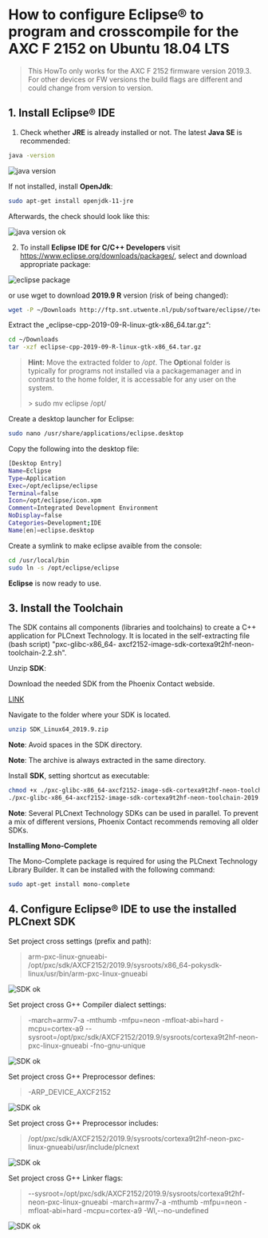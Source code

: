 # How to configure Eclipse® to program and crosscompile for the AXC F 2152 on Ubuntu 18.04 LTS #

> This HowTo only works for the AXC F 2152 firmware version 2019.3. For other devices or FW versions the build flags are different and could change from version to version.

## 1. Install **Eclipse®** IDE ##

1. Check whether **JRE** is already installed or not. The latest **Java SE** is recommended:

```sh
java -version
```
![java version](images/java_-version.png)

If not installed, install **OpenJdk**:

```sh
sudo apt-get install openjdk-11-jre
```

Afterwards, the check should look like this:

![java version ok](images/java_-version_ok.png)

2. To install **Eclipse IDE for C/C++ Developers** visit https://www.eclipse.org/downloads/packages/, select and download appropriate package:

![eclipse package](images/eclipse_package.png)

or use wget to download **2019.9 R** version (risk of being changed):

```sh
wget -P ~/Downloads http://ftp.snt.utwente.nl/pub/software/eclipse//technology/epp/downloads/release/2019-09/R/eclipse-cpp-2019-09-R-linux-gtk-x86_64.tar.gz
```

Extract the „eclipse-cpp-2019-09-R-linux-gtk-x86_64.tar.gz“:

```sh
cd ~/Downloads
tar -xzf eclipse-cpp-2019-09-R-linux-gtk-x86_64.tar.gz
```

> **Hint:** Move the extracted folder to */opt*. The **Opt**ional folder is typically for programs not installed via a packagemanager and in contrast to the home folder, it is accessable for any user on the system.
>
> \> sudo mv eclipse /opt/

Create a desktop launcher for Eclipse:

```sh
sudo nano /usr/share/applications/eclipse.desktop
```
Copy the following into the desktop file:

```sh
[Desktop Entry]
Name=Eclipse
Type=Application
Exec=/opt/eclipse/eclipse
Terminal=false
Icon=/opt/eclipse/icon.xpm
Comment=Integrated Development Environment
NoDisplay=false
Categories=Development;IDE
Name[en]=eclipse.desktop
```

Create a symlink to make eclipse avaible from the console:

```sh
cd /usr/local/bin
sudo ln -s /opt/eclipse/eclipse
```

**Eclipse** is now ready to use.

## 3. Install the Toolchain ##

The SDK contains all components (libraries and toolchains) to create a C++ application for
PLCnext Technology. It is located in the self-extracting file (bash script) "pxc-glibc-x86_64-
axcf2152-image-sdk-cortexa9t2hf-neon-toolchain-2.2.sh".

Unzip **SDK**:

Download the needed SDK from the Phoenix Contact webside.

[LINK](http://www.phoenixcontact.com/qr/2404267/softw)

Navigate to the folder where your SDK is located.

```sh
unzip SDK_Linux64_2019.9.zip
```

**Note**:
Avoid spaces in the SDK directory.

**Note**:
The archive is always extracted in the same directory.

Install **SDK**, setting shortcut as executable:

```sh
chmod +x ./pxc-glibc-x86_64-axcf2152-image-sdk-cortexa9t2hf-neon-toolchain-2019.9.sh
./pxc-glibc-x86_64-axcf2152-image-sdk-cortexa9t2hf-neon-toolchain-2019.9.sh
```

**Note**:
Several PLCnext Technology SDKs can be used in parallel. To prevent a mix of different
versions, Phoenix Contact recommends removing all older SDKs.

**Installing Mono-Complete**

The Mono-Complete package is required for using the PLCnext Technology Library Builder.
It can be installed with the following command:

```sh
sudo apt-get install mono-complete
```

## 4. Configure Eclipse® IDE to use the installed PLCnext SDK ##

Set project cross settings (prefix and path):

>arm-pxc-linux-gnueabi-  
>/opt/pxc/sdk/AXCF2152/2019.9/sysroots/x86_64-pokysdk-linux/usr/bin/arm-pxc-linux-gnueabi

![SDK ok](images/cdt_cross_settings.png)

Set project cross G++ Compiler dialect settings:

>-march=armv7-a -mthumb -mfpu=neon -mfloat-abi=hard -mcpu=cortex-a9 --sysroot=/opt/pxc/sdk/AXCF2152/2019.9/sysroots/cortexa9t2hf-neon-pxc-linux-gnueabi -fno-gnu-unique

![SDK ok](images/cdt_dialect_flags.png)

Set project cross G++ Preprocessor defines:

>-ARP_DEVICE_AXCF2152

![SDK ok](images/cdt_defines.png)

Set project cross G++ Preprocessor includes:

>/opt/pxc/sdk/AXCF2152/2019.9/sysroots/cortexa9t2hf-neon-pxc-linux-gnueabi/usr/include/plcnext

![SDK ok](images/cdt_includes.png)

Set project cross G++ Linker flags:

>--sysroot=/opt/pxc/sdk/AXCF2152/2019.9/sysroots/cortexa9t2hf-neon-pxc-linux-gnueabi -march=armv7-a -mthumb -mfpu=neon -mfloat-abi=hard -mcpu=cortex-a9 -Wl,--no-undefined

![SDK ok](images/cdt_cross_linker_settings.png)
